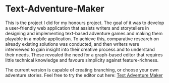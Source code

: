 # Text-Adventure-Maker

This is the project I did for my honours project. The goal of it was to develop a user-friendly web application that assists writers and storytellers in designing and implementing text-based adventure games and making them playable in a mobile application. To achieve this, comparative research on already existing solutions was conducted, and then writers were interviewed to gain insight into their creative process and to understand their needs. These revealed the need for a graph-based editor that requires little technical knowledge and favours simplicity against feature-richness.

The current version is capable of creating branching, or choose your own adventure stories. Feel free to try the editor out here: [Text Adventure Maker](https://text-adventure-maker.pages.dev/)
